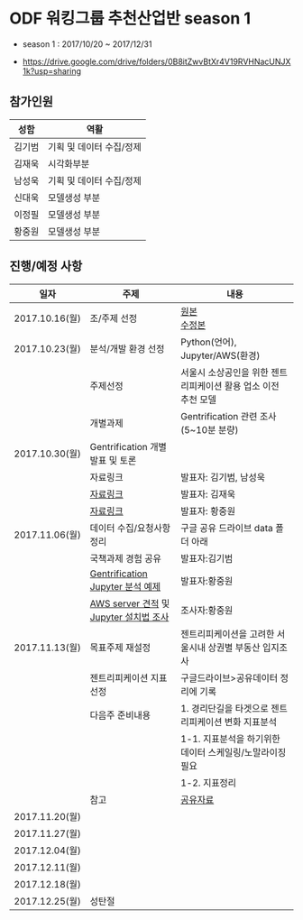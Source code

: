 # ODF 워킹그룹 추천산업반 season 1
- season 1 : 2017/10/20 ~ 2017/12/31

* https://drive.google.com/drive/folders/0B8itZwvBtXr4V19RVHNacUNJX1k?usp=sharing

## 참가인원
|성함   |역활   |
|---|---|
|김기범|기획 및 데이터 수집/정제|
|김재욱|시각화부분|
|남성욱|기획 및 데이터 수집/정제|
|신대욱|모델생성 부분|
|이정필|모델생성 부분|
|황중원|모델생성 부분|

## 진행/예정 사항
|일자   |주제   |내용   |
|--|--|--|
|2017.10.16(월)|조/주제 선정|[원본](https://drive.google.com/file/d/0B8itZwvBtXr4cGdzelpfSVVGTkE/view?usp=sharing)<BR>[수정본](https://drive.google.com/file/d/0B8itZwvBtXr4NnotODRNZEprQ2s/view?usp=sharing)|
|2017.10.23(월)|분석/개발 환경 선정|Python(언어), Jupyter/AWS(환경)|
||주제선정|서울시 소상공인을 위한 젠트리피케이션 활용 업소 이전 추천 모델|
||개별과제|Gentrification 관련 조사(5~10분 분량)|
|2017.10.30(월)|Gentrification 개별 발표 및 토론||
||자료링크|발표자: 김기범, 남성욱|
||[자료링크](https://drive.google.com/open?id=1_4e36Ku_fEVrbSW_6aS4fUdzB5iPi1fu)|발표자: 김재욱|
||[자료링크](./notebook/Gentrification.ipynb)|발표자: 황중원|
|2017.11.06(월)|데이터 수집/요청사항 정리|구글 공유 드라이브 data 폴더 아래|
||국책과제 경험 공유|발표자:김기범|
||[Gentrification Jupyter 분석 예제](https://github.com/arkingupta/Gentrification-In-San-Diego/blob/master/Gentrification.ipynb)|발표자:황중원|
||[AWS server 견적](https://drive.google.com/open?id=1XyWmo5r3J27iNN99a4w5185CaGByz5wK) 및 [Jupyter 설치법 조사](https://medium.com/towards-data-science/setting-up-and-using-jupyter-notebooks-on-aws-61a9648db6c5)|조사자:황중원|
|2017.11.13(월)|목표주제 재설정|젠트리피케이션을 고려한 서울시내 상권별 부동산 입지조사|
||젠트리피케이션 지표선정|구글드라이브>공유데이터 정리에 기록|
||다음주 준비내용|1. 경리단길을 타겟으로 젠트리피케이션 변화 지표분석|
|||  1-1. 지표분석을 하기위한 데이터 스케일링/노말라이징 필요|
|||  1-2. 지표정리|
||참고|[공유자료]()|
|2017.11.20(월)|||
|2017.11.27(월)|||
|2017.12.04(월)|||
|2017.12.11(월)|||
|2017.12.18(월)|||
|2017.12.25(월)|성탄절||
